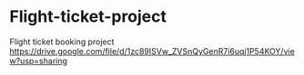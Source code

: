 # Flight-ticket-project
Flight ticket booking project
https://drive.google.com/file/d/1zc89ISVw_ZVSnQyGenR7i6uqj1P54KOY/view?usp=sharing

